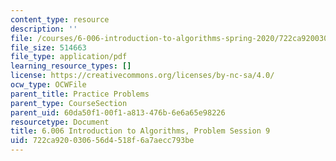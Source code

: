 ```yaml
---
content_type: resource
description: ''
file: /courses/6-006-introduction-to-algorithms-spring-2020/722ca920030656d4518f6a7aecc793be_MIT6_006S20_prob9.pdf
file_size: 514663
file_type: application/pdf
learning_resource_types: []
license: https://creativecommons.org/licenses/by-nc-sa/4.0/
ocw_type: OCWFile
parent_title: Practice Problems
parent_type: CourseSection
parent_uid: 60da50f1-00f1-a813-476b-6e6a65e98226
resourcetype: Document
title: 6.006 Introduction to Algorithms, Problem Session 9
uid: 722ca920-0306-56d4-518f-6a7aecc793be
---
```

